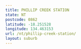 ```yaml
---
title: PHILLIP CREEK STATION
state: NT
postcode: 0862
latitude: -18.251528
longitude: 134.463153
url: /nt/phillip-creek-station/
layout: suburb
---
```

